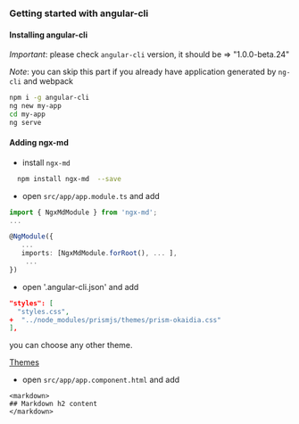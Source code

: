 ### Getting started with angular-cli

#### Installing angular-cli

*Important*: please check `angular-cli` version, it should be => "1.0.0-beta.24"

*Note*: you can skip this part if you already have application generated by `ng-cli` and webpack

```bash
npm i -g angular-cli
ng new my-app
cd my-app
ng serve
```

#### Adding ngx-md

 - install `ngx-md`

 ```bash
   npm install ngx-md  --save
 ```

- open `src/app/app.module.ts` and add

```typescript
import { NgxMdModule } from 'ngx-md';
...

@NgModule({
   ...
   imports: [NgxMdModule.forRoot(), ... ],
    ...
})
```

- open '.angular-cli.json' and add

```json
"styles": [
  "styles.css",
+  "../node_modules/prismjs/themes/prism-okaidia.css"
],
```
you can choose any other theme.

[Themes](https://github.com/PrismJS/prism-themes)


- open `src/app/app.component.html` and add
```
<markdown>
## Markdown h2 content
</markdown>
```
